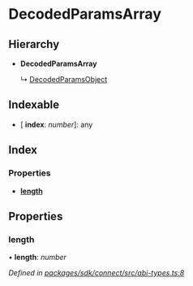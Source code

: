 # DecodedParamsArray

## Hierarchy

* **DecodedParamsArray**

  ↳ [DecodedParamsObject](_abi_types_.decodedparamsobject.md)

## Indexable

* \[ **index**: _number_\]: any

## Index

### Properties

* [**length**](_abi_types_.decodedparamsarray.md#__length__)

## Properties

### **length**

• **length**: _number_

_Defined in_ [_packages/sdk/connect/src/abi-types.ts:8_](https://github.com/celo-org/celo-monorepo/blob/master/packages/sdk/connect/src/abi-types.ts#L8)

